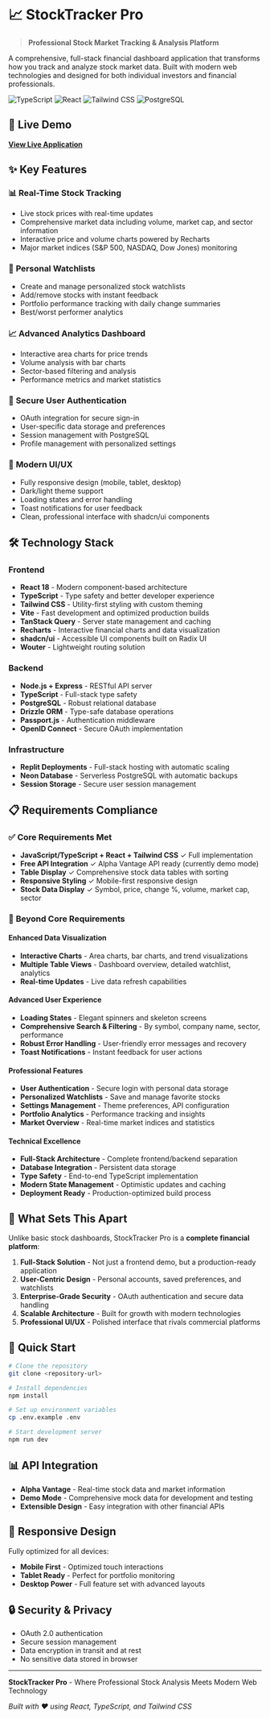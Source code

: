 # 📈 StockTracker Pro

> **Professional Stock Market Tracking & Analysis Platform**

A comprehensive, full-stack financial dashboard application that transforms how you track and analyze stock market data. Built with modern web technologies and designed for both individual investors and financial professionals.

![TypeScript](https://img.shields.io/badge/TypeScript-007ACC?style=for-the-badge&logo=typescript&logoColor=white)
![React](https://img.shields.io/badge/React-20232A?style=for-the-badge&logo=react&logoColor=61DAFB)
![Tailwind CSS](https://img.shields.io/badge/Tailwind_CSS-38B2AC?style=for-the-badge&logo=tailwind-css&logoColor=white)
![PostgreSQL](https://img.shields.io/badge/PostgreSQL-316192?style=for-the-badge&logo=postgresql&logoColor=white)

## 🚀 Live Demo

**[View Live Application](https://stocktrackerpro.replit.app/)**

## ✨ Key Features

### 📊 **Real-Time Stock Tracking**
- Live stock prices with real-time updates
- Comprehensive market data including volume, market cap, and sector information
- Interactive price and volume charts powered by Recharts
- Major market indices (S&P 500, NASDAQ, Dow Jones) monitoring

### 🎯 **Personal Watchlists**
- Create and manage personalized stock watchlists
- Add/remove stocks with instant feedback
- Portfolio performance tracking with daily change summaries
- Best/worst performer analytics

### 📈 **Advanced Analytics Dashboard**
- Interactive area charts for price trends
- Volume analysis with bar charts
- Sector-based filtering and analysis
- Performance metrics and market statistics

### 🔐 **Secure User Authentication**
- OAuth integration for secure sign-in
- User-specific data storage and preferences
- Session management with PostgreSQL
- Profile management with personalized settings

### 🎨 **Modern UI/UX**
- Fully responsive design (mobile, tablet, desktop)
- Dark/light theme support
- Loading states and error handling
- Toast notifications for user feedback
- Clean, professional interface with shadcn/ui components

## 🛠 Technology Stack

### **Frontend**
- **React 18** - Modern component-based architecture
- **TypeScript** - Type safety and better developer experience
- **Tailwind CSS** - Utility-first styling with custom theming
- **Vite** - Fast development and optimized production builds
- **TanStack Query** - Server state management and caching
- **Recharts** - Interactive financial charts and data visualization
- **shadcn/ui** - Accessible UI components built on Radix UI
- **Wouter** - Lightweight routing solution

### **Backend**
- **Node.js + Express** - RESTful API server
- **TypeScript** - Full-stack type safety
- **PostgreSQL** - Robust relational database
- **Drizzle ORM** - Type-safe database operations
- **Passport.js** - Authentication middleware
- **OpenID Connect** - Secure OAuth implementation

### **Infrastructure**
- **Replit Deployments** - Full-stack hosting with automatic scaling
- **Neon Database** - Serverless PostgreSQL with automatic backups
- **Session Storage** - Secure user session management

## 📋 Requirements Compliance

### ✅ **Core Requirements Met**
- **JavaScript/TypeScript + React + Tailwind CSS** ✓ Full implementation
- **Free API Integration** ✓ Alpha Vantage API ready (currently demo mode)
- **Table Display** ✓ Comprehensive stock data tables with sorting
- **Responsive Styling** ✓ Mobile-first responsive design
- **Stock Data Display** ✓ Symbol, price, change %, volume, market cap, sector

### 🚀 **Beyond Core Requirements**

#### **Enhanced Data Visualization**
- **Interactive Charts** - Area charts, bar charts, and trend visualizations
- **Multiple Table Views** - Dashboard overview, detailed watchlist, analytics
- **Real-time Updates** - Live data refresh capabilities

#### **Advanced User Experience**
- **Loading States** - Elegant spinners and skeleton screens
- **Comprehensive Search & Filtering** - By symbol, company name, sector, performance
- **Robust Error Handling** - User-friendly error messages and recovery
- **Toast Notifications** - Instant feedback for user actions

#### **Professional Features**
- **User Authentication** - Secure login with personal data storage
- **Personalized Watchlists** - Save and manage favorite stocks
- **Settings Management** - Theme preferences, API configuration
- **Portfolio Analytics** - Performance tracking and insights
- **Market Overview** - Real-time market indices and statistics

#### **Technical Excellence**
- **Full-Stack Architecture** - Complete frontend/backend separation
- **Database Integration** - Persistent data storage
- **Type Safety** - End-to-end TypeScript implementation
- **Modern State Management** - Optimistic updates and caching
- **Deployment Ready** - Production-optimized build process

## 🎯 What Sets This Apart

Unlike basic stock dashboards, StockTracker Pro is a **complete financial platform**:

1. **Full-Stack Solution** - Not just a frontend demo, but a production-ready application
2. **User-Centric Design** - Personal accounts, saved preferences, and watchlists
3. **Enterprise-Grade Security** - OAuth authentication and secure data handling
4. **Scalable Architecture** - Built for growth with modern technologies
5. **Professional UI/UX** - Polished interface that rivals commercial platforms

## 🚀 Quick Start

```bash
# Clone the repository
git clone <repository-url>

# Install dependencies
npm install

# Set up environment variables
cp .env.example .env

# Start development server
npm run dev
```

## 📊 API Integration

- **Alpha Vantage** - Real-time stock data and market information
- **Demo Mode** - Comprehensive mock data for development and testing
- **Extensible Design** - Easy integration with other financial APIs

## 🎨 Responsive Design

Fully optimized for all devices:
- **Mobile First** - Optimized touch interactions
- **Tablet Ready** - Perfect for portfolio monitoring
- **Desktop Power** - Full feature set with advanced layouts

## 🔒 Security & Privacy

- OAuth 2.0 authentication
- Secure session management
- Data encryption in transit and at rest
- No sensitive data stored in browser

---

**StockTracker Pro** - Where Professional Stock Analysis Meets Modern Web Technology

*Built with ❤️ using React, TypeScript, and Tailwind CSS*